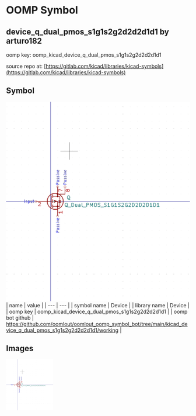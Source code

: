 # OOMP Symbol  
## device_q_dual_pmos_s1g1s2g2d2d2d1d1  by arturo182  
  
oomp key: oomp_kicad_device_q_dual_pmos_s1g1s2g2d2d2d1d1  
  
source repo at: [https://gitlab.com/kicad/libraries/kicad-symbols](https://gitlab.com/kicad/libraries/kicad-symbols)  
## Symbol  
  
[![working.png](working_600.png)](working.png)  
| name | value | 
| --- | --- | 
| symbol name | Device | 
| library name | Device | 
| oomp key | oomp_kicad_device_q_dual_pmos_s1g1s2g2d2d2d1d1 | 
| oomp bot github | https://github.com/oomlout/oomlout_oomp_symbol_bot/tree/main/kicad_device_q_dual_pmos_s1g1s2g2d2d2d1d1/working | 
## Images  
  
[![working.png](working_140.png)](working.png)  
